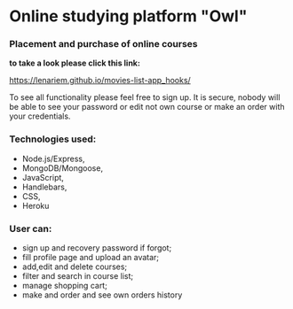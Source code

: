 # Online studying platform "Owl"
### Placement and purchase of online courses

**to take a look please click this link:** 

https://lenariem.github.io/movies-list-app_hooks/

To see all functionality please feel free to sign up. It is secure, nobody will be able to see your password or edit not own course or make an order with your credentials. 

### Technologies used: 
* Node.js/Express,
* MongoDB/Mongoose,
* JavaScript,
* Handlebars, 
* CSS,
* Heroku

### User can:
* sign up and recovery password if forgot;
* fill profile page and upload an avatar;
* add,edit and delete courses;
* filter and search in course list;
* manage shopping cart;
* make and order and see own orders history

